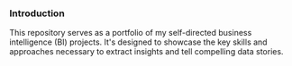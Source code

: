 ### Introduction
This repository serves as a portfolio of my self-directed business intelligence (BI) projects.
It's designed to showcase the key skills and approaches necessary to extract insights and tell compelling data stories.

